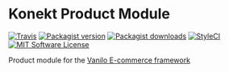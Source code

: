 # Konekt Product Module


[![Travis](https://img.shields.io/travis/artkonekt/product.svg?style=flat-square)](https://travis-ci.org/artkonekt/product)
[![Packagist version](https://img.shields.io/packagist/vpre/konekt/product.svg?style=flat-square)](https://packagist.org/packages/konekt/product)
[![Packagist downloads](https://img.shields.io/packagist/dt/konekt/product.svg?style=flat-square)](https://packagist.org/packages/konekt/product)
[![StyleCI](https://styleci.io/repos/106089926/shield?branch=master)](https://styleci.io/repos/106089926)
[![MIT Software License](https://img.shields.io/badge/license-MIT-blue.svg?style=flat-square)](LICENSE.md)

Product module for the [Vanilo E-commerce framework](https://vanilo.io)